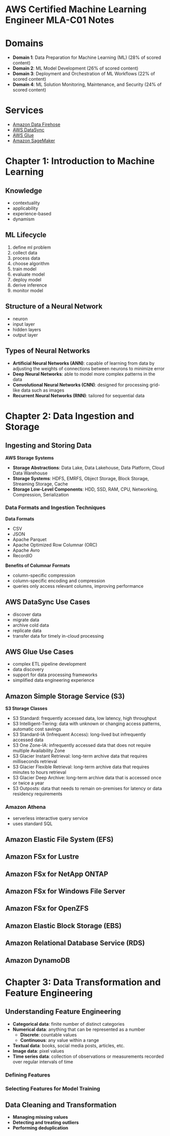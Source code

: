 # AWS Certified Machine Learning Engineer MLA-C01 Notes

# Domains
- **Domain 1**: Data Preparation for Machine Learning (ML) (28% of scored content)
- **Domain 2**: ML Model Development (26% of scored content) 
- **Domain 3**: Deployment and Orchestration of ML Workflows (22% of scored content) 
- **Domain 4**: ML Solution Monitoring, Maintenance, and Security (24% of scored content)

# Services
- [Amazon Data Firehose](https://aws.amazon.com/kinesis/data-firehose/)
- [AWS DataSync](https://aws.amazon.com/datasync/)
- [AWS Glue](https://aws.amazon.com/glue/)
- [Amazon SageMaker](https://aws.amazon.com/sagemaker/)

# Chapter 1: Introduction to Machine Learning

## Knowledge
- contextuality
- applicability
- experience-based
- dynamism

## ML Lifecycle
1. define ml problem
1. collect data
1. process data
1. choose algorithm
1. train model
1. evaluate model
1. deploy model
1. derive inference
1. monitor model

## Structure of a Neural Network
- neuron
- input layer
- hidden layers
- output layer

## Types of Neural Networks
- **Artificial Neural Networks (ANN)**: capable of learning from data by adjusting the weights of connections between neurons to minimize error
- **Deep Neural Networks**: able to model more complex patterns in the data
- **Convolutional Neural Networks (CNN)**: designed for processing grid-like data such as images
- **Recurrent Neural Networks (RNN)**: tailored for sequential data

# Chapter 2: Data Ingestion and Storage
## Ingesting and Storing Data
**AWS Storage Systems**
- **Storage Abstractions**: Data Lake, Data Lakehouse, Data Platform, Cloud Data Warehouse
- **Storage Systems**: HDFS, EMRFS, Object Storage, Block Storage, Streaming Storage, Cache
- **Storage Low-Level Components**: HDD, SSD, RAM, CPU, Networking, Compression, Serialization

### Data Formats and Ingestion Techniques
**Data Formats**
- CSV
- JSON
- Apache Parquet
- Apache Optimized Row Columnar (ORC)
- Apache Avro
- RecordIO

**Benefits of Columnar Formats**
- column-specific compression
- column-specific encoding and compression
- queries only access relevant columns, improving performance

## AWS DataSync Use Cases
- discover data
- migrate data
- archive cold data
- replicate data
- transfer data for timely in-cloud processing

## AWS Glue Use Cases
- complex ETL pipeline development
- data discovery
- support for data processing frameworks
- simplified data engineering experience

## Amazon Simple Storage Service (S3)
**S3 Storage Classes**
- S3 Standard: frequently accessed data, low latency, high throughput
- S3 Intelligent-Tiering: data with unknown or changing access patterns, automatic cost savings
- S3 Standard-IA (Infrequent Access): long-lived but infrequently accessed data
- S3 One Zone-IA: infrequently accessed data that does not require multiple Availability Zone
- S3 Glacier Instant Retrieval: long-term archive data that requires milliseconds retrieval
- S3 Glacier Flexible Retrieval: long-term archive data that requires minutes to hours retrieval
- S3 Glacier Deep Archive: long-term archive data that is accessed once or twice a year
- S3 Outposts: data that needs to remain on-premises for latency or data residency requirements
### Amazon Athena
- serverless interactive query service
- uses standard SQL
## Amazon Elastic File System (EFS)
## Amazon FSx for Lustre
## Amazon FSx for NetApp ONTAP
## Amazon FSx for Windows File Server
## Amazon FSx for OpenZFS
## Amazon Elastic Block Storage (EBS)
## Amazon Relational Database Service (RDS)
## Amazon DynamoDB

# Chapter 3: Data Transformation and Feature Engineering
## Understanding Feature Engineering
- **Categorical data**: finite number of distinct categories
- **Numerical data**: anything that can be represented as a number
    - **Discrete**: countable values
    - **Continuous**: any value within a range
- **Textual data**: books, social media posts, articles, etc.
- **Image data**: pixel values
- **Time series data**: collection of observations or measurements recorded over regular intervals of time
### Defining Features
### Selecting Features for Model Training
## Data Cleaning and Transformation
- **Managing missing values**
- **Detecting and treating outliers**
- **Performing deduplication**